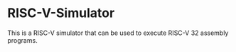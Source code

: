 # RISC-V-Simulator
This is a RISC-V simulator that can be used to execute RISC-V 32 assembly programs.